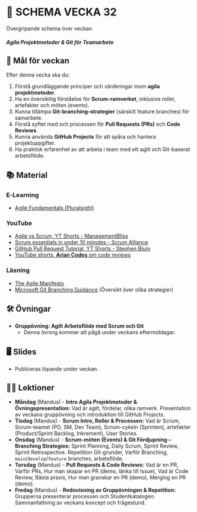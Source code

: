 # 📅 SCHEMA VECKA 32

Övergripande schema över veckan

##### Agila Projektmetoder & Git för Teamarbete

## 🎯 Mål för veckan

Efter denna vecka ska du:
1.  Förstå grundläggande principer och värderingar inom **agila projektmetoder**.
2.  Ha en översiktlig förståelse för **Scrum-ramverket**, inklusive roller, artefakter och möten (events).
3.  Kunna tillämpa **Git-branching-strategier** (särskilt feature branches) för samarbete.
4.  Förstå syftet med och processen för **Pull Requests (PRs)** och **Code Reviews**.
5.  Kunna använda **GitHub Projects** för att spåra och hantera projektuppgifter.
6.  Ha praktisk erfarenhet av att arbeta i team med ett agilt och Git-baserat arbetsflöde.

## 📚 Material

### E‑Learning
* [Agile Fundamentals (Pluralsight)](https://app.pluralsight.com/library/courses/agile-fundamentals/table-of-contents)

### YouTube
* [Agile vs Scrum, YT Shorts - ManagementBliss](https://youtube.com/shorts/I_2z_WQB6X0?si=uqOVyZ40EUc-XHnH)
* [Scrum essentials in under 10 minutes - Scrum Alliance](https://youtu.be/RtQ3tpq-RuE?si=voVwnIJUVUOJqHJY)
* [GitHub Pull Request Tutorial, YT Shorts - Stephen Blum](https://youtu.be/PzVuI2F4v8U?si=z00YeKn9y1GJYTIw)
* [YouTube shorts, **Arjan Codes** om code reviews](https://youtube.com/shorts/ERhsRclHva8?si=wWx1jP5R96hPU83k)

### Läsning
* [The Agile Manifesto](https://agilemanifesto.org/iso/sv/manifesto.html)
* [Microsoft Git Branching Guidance](https://learn.microsoft.com/en-us/azure/devops/repos/git/git-branching-guidance?view=azure-devops) (Översikt över olika strategier)

## 🛠️ Övningar
* **Gruppövning: Agilt Arbetsflöde med Scrum och Git**
  * Denna övning kommer att pågå under veckans eftermiddagar.

## 🖥️ Slides
* Publiceras löpande under veckan.

## 🧑‍🏫 Lektioner

* **Måndag** (Mandus) - **Intro Agila Projektmetoder & Övningspresentation:** Vad är agilt, fördelar, olika ramverk. Presentation av veckans gruppövning och introduktion till GitHub Projects.
* **Tisdag** (Mandus) - **Scrum Intro, Roller & Processen:** Vad är Scrum, Scrum-teamet (PO, SM, Dev Team), Scrum-cykeln (Sprinten), artefakter (Product/Sprint Backlog, Inkrement), User Stories.
* **Onsdag** (Mandus) - **Scrum-möten (Events) & Git Fördjupning – Branching Strategies:** Sprint Planning, Daily Scrum, Sprint Review, Sprint Retrospective. Repetition Git-grunder, Varför Branching, `main`/`develop`/`feature` branches, arbetsflöde.
* **Torsdag** (Mandus) - **Pull Requests & Code Reviews:** Vad är en PR, Varför PRs, Hur man skapar en PR (demo, länka till Issue), Vad är Code Review, Bästa praxis, Hur man granskar en PR (demo), Merging en PR (demo).
* **Fredag** (Mandus) - **Redovisning av Gruppövningen & Repetition:** Grupperna presenterar processen och Studentkatalogen. Sammanfattning av veckans koncept och frågestund.
